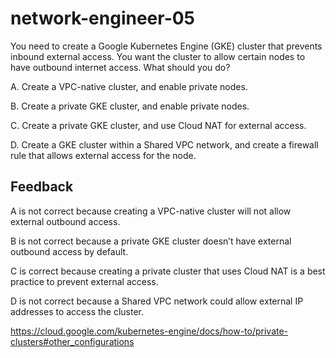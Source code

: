 # network-engineer-05

You need to create a Google Kubernetes Engine (GKE) cluster that prevents inbound external access. You want the cluster to allow certain nodes to have outbound internet access. What should you do?

A. Create a VPC-native cluster, and enable private nodes.

B. Create a private GKE cluster, and enable private nodes.

C. Create a private GKE cluster, and use Cloud NAT for external access.

D. Create a GKE cluster within a Shared VPC network, and create a firewall rule that allows external access for the node.

## Feedback

A is not correct because creating a VPC-native cluster will not allow external outbound access.

B is not correct because a private GKE cluster doesn’t have external outbound access by default.

C is correct because creating a private cluster that uses Cloud NAT is a best practice to prevent external access.

D is not correct because a Shared VPC network could allow external IP addresses to access the cluster.

https://cloud.google.com/kubernetes-engine/docs/how-to/private-clusters#other_configurations